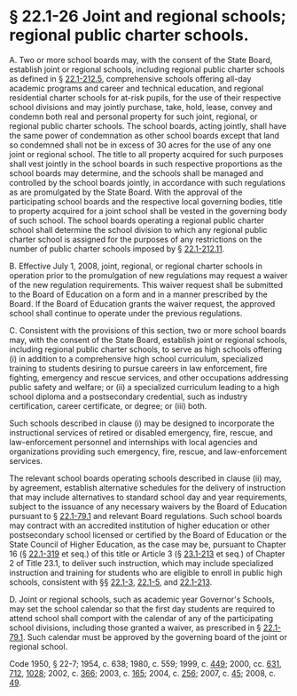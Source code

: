 # § 22.1-26 Joint and regional schools; regional public charter schools.

<p>A. Two or more school boards may, with the consent of the State Board, establish joint or regional schools, including regional public charter schools as defined in § <a href='http://law.lis.virginia.gov/vacode/22.1-212.5/'>22.1-212.5</a>, comprehensive schools offering all-day academic programs and career and technical education, and regional residential charter schools for at-risk pupils, for the use of their respective school divisions and may jointly purchase, take, hold, lease, convey and condemn both real and personal property for such joint, regional, or regional public charter schools. The school boards, acting jointly, shall have the same power of condemnation as other school boards except that land so condemned shall not be in excess of 30 acres for the use of any one joint or regional school. The title to all property acquired for such purposes shall vest jointly in the school boards in such respective proportions as the school boards may determine, and the schools shall be managed and controlled by the school boards jointly, in accordance with such regulations as are promulgated by the State Board. With the approval of the participating school boards and the respective local governing bodies, title to property acquired for a joint school shall be vested in the governing body of such school. The school boards operating a regional public charter school shall determine the school division to which any regional public charter school is assigned for the purposes of any restrictions on the number of public charter schools imposed by § <a href='http://law.lis.virginia.gov/vacode/22.1-212.11/'>22.1-212.11</a>.</p><p>B. Effective July 1, 2008, joint, regional, or regional charter schools in operation prior to the promulgation of new regulations may request a waiver of the new regulation requirements. This waiver request shall be submitted to the Board of Education on a form and in a manner prescribed by the Board. If the Board of Education grants the waiver request, the approved school shall continue to operate under the previous regulations.</p><p>C. Consistent with the provisions of this section, two or more school boards may, with the consent of the State Board, establish joint or regional schools, including regional public charter schools, to serve as high schools offering (i) in addition to a comprehensive high school curriculum, specialized training to students desiring to pursue careers in law enforcement, fire fighting, emergency and rescue services, and other occupations addressing public safety and welfare; or (ii) a specialized curriculum leading to a high school diploma and a postsecondary credential, such as industry certification, career certificate, or degree; or (iii) both.</p><p>Such schools described in clause (i) may be designed to incorporate the instructional services of retired or disabled emergency, fire, rescue, and law-enforcement personnel and internships with local agencies and organizations providing such emergency, fire, rescue, and law-enforcement services.</p><p>The relevant school boards operating schools described in clause (ii) may, by agreement, establish alternative schedules for the delivery of instruction that may include alternatives to standard school day and year requirements, subject to the issuance of any necessary waivers by the Board of Education pursuant to § <a href='http://law.lis.virginia.gov/vacode/22.1-79.1/'>22.1-79.1</a> and relevant Board regulations. Such school boards may contract with an accredited institution of higher education or other postsecondary school licensed or certified by the Board of Education or the State Council of Higher Education, as the case may be, pursuant to Chapter 16 (§ <a href='http://law.lis.virginia.gov/vacode/22.1-319/'>22.1-319</a> et seq.) of this title or Article 3 (§ <a href='http://law.lis.virginia.gov/vacode/23.1-213/'>23.1-213</a> et seq.) of Chapter 2 of Title 23.1, to deliver such instruction, which may include specialized instruction and training for students who are eligible to enroll in public high schools, consistent with §§ <a href='http://law.lis.virginia.gov/vacode/22.1-3/'>22.1-3</a>, <a href='http://law.lis.virginia.gov/vacode/22.1-5/'>22.1-5</a>, and <a href='http://law.lis.virginia.gov/vacode/22.1-213/'>22.1-213</a>.</p><p>D. Joint or regional schools, such as academic year Governor's Schools, may set the school calendar so that the first day students are required to attend school shall comport with the calendar of any of the participating school divisions, including those granted a waiver, as prescribed in § <a href='http://law.lis.virginia.gov/vacode/22.1-79.1/'>22.1-79.1</a>. Such calendar must be approved by the governing board of the joint or regional school.</p><p>Code 1950, § 22-7; 1954, c. 638; 1980, c. 559; 1999, c. <a href='http://lis.virginia.gov/cgi-bin/legp604.exe?991+ful+CHAP0449'>449</a>; 2000, cc. <a href='http://lis.virginia.gov/cgi-bin/legp604.exe?001+ful+CHAP0631'>631</a>, <a href='http://lis.virginia.gov/cgi-bin/legp604.exe?001+ful+CHAP0712'>712</a>, <a href='http://lis.virginia.gov/cgi-bin/legp604.exe?001+ful+CHAP1028'>1028</a>; 2002, c. <a href='http://lis.virginia.gov/cgi-bin/legp604.exe?021+ful+CHAP0366'>366</a>; 2003, c. <a href='http://lis.virginia.gov/cgi-bin/legp604.exe?031+ful+CHAP0165'>165</a>; 2004, c. <a href='http://lis.virginia.gov/cgi-bin/legp604.exe?041+ful+CHAP0256'>256</a>; 2007, c. <a href='http://lis.virginia.gov/cgi-bin/legp604.exe?071+ful+CHAP0045'>45</a>; 2008, c. <a href='http://lis.virginia.gov/cgi-bin/legp604.exe?081+ful+CHAP0049'>49</a>.</p>